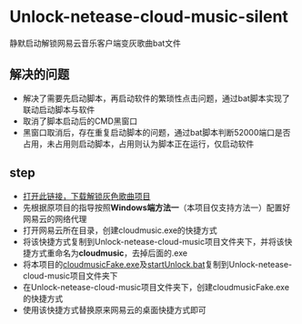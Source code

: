 # Unlock-netease-cloud-music-silent

静默启动解锁网易云音乐客户端变灰歌曲bat文件

## 解决的问题

* 解决了需要先启动脚本，再启动软件的繁琐性点击问题，通过bat脚本实现了联动启动脚本与软件
* 取消了脚本启动后的CMD黑窗口
* 黑窗口取消后，存在重复启动脚本的问题，通过bat脚本判断52000端口是否占用，未占用则启动脚本，占用则认为脚本正在运行，仅启动软件

## step 

* [打开此链接，下载解锁灰色歌曲项目](https://github.com/meng-chuan/Unlock-netease-cloud-music)
* 先根据原项目的指导按照**Windows端方法一**（本项目仅支持方法一）配置好网易云的网络代理
* 打开网易云所在目录，创建cloudmusic.exe的快捷方式
* 将该快捷方式复制到Unlock-netease-cloud-music项目文件夹下，并将该快捷方式重命名为**cloudmusic**，去掉后面的.exe
* 将本项目的[cloudmusicFake.exe](https://github.com/machangxin/Unlock-netease-cloud-music-silent/blob/main/cloudmusicFake.exe)及[startUnlock.bat](https://github.com/machangxin/Unlock-netease-cloud-music-silent/blob/main/startUnlock.bat)复制到Unlock-netease-cloud-music项目文件夹下
* 在Unlock-netease-cloud-music项目文件夹下，创建cloudmusicFake.exe的快捷方式
* 使用该快捷方式替换原来网易云的桌面快捷方式即可
